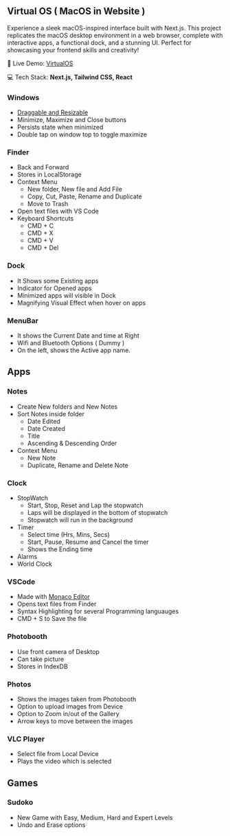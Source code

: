 ## Virtual OS ( MacOS in Website )
Experience a sleek macOS-inspired interface built with Next.js. This project replicates the macOS desktop environment in a web browser, complete with interactive apps, a functional dock, and a stunning UI. Perfect for showcasing your frontend skills and creativity!

🚀 Live Demo: [VirtualOS](https://virtualos.vercel.app/)

💻 Tech Stack: **Next.js, Tailwind CSS, React**

### Windows
- [Draggable and Resizable](https://github.com/bokuweb/react-rnd)
- Minimize, Maximize and Close buttons
- Persists state when minimized
- Double tap on window top to toggle maximize

### Finder
- Back and Forward
- Stores in LocalStorage
- Context Menu
  - New folder, New file and Add File
  - Copy, Cut, Paste, Rename and Duplicate
  - Move to Trash
- Open text files with VS Code
- Keyboard Shortcuts
  - CMD + C
  - CMD + X
  - CMD + V
  - CMD + Del

### Dock
- It Shows some Existing apps
- Indicator for Opened apps
- Minimized apps will visible in Dock
- Magnifying Visual Effect when hover on apps

### MenuBar
- It shows the Current Date and time at Right
- Wifi and Bluetooth Options ( Dummy )
- On the left, shows the Active app name.

## Apps

### Notes
- Create New folders and New Notes
- Sort Notes inside folder
  - Date Edited
  - Date Created
  - Title
  - Ascending & Descending Order
- Context Menu
  - New Note
  - Duplicate, Rename and Delete Note

### Clock
- StopWatch
  - Start, Stop, Reset and Lap the stopwatch
  - Laps will be displayed in the bottom of stopwatch
  - Stopwatch will run in the background
- Timer
  - Select time (Hrs, Mins, Secs)
  - Start, Pause, Resume and Cancel the timer
  - Shows the Ending time
- Alarms
- World Clock

### VSCode
- Made with [Monaco Editor](https://github.com/microsoft/monaco-editor)
- Opens text files from Finder
- Syntax Highlighting for several Programming languauges
- CMD + S to Save the file

### Photobooth
- Use front camera of Desktop
- Can take picture
- Stores in IndexDB

### Photos
- Shows the images taken from Photobooth
- Option to upload images from Device
- Option to Zoom in/out of the Gallery
- Arrow keys to move between the images

### VLC Player
- Select file from Local Device
- Plays the video which is selected

## Games

### Sudoko
- New Game with Easy, Medium, Hard and Expert Levels
- Undo and Erase options



